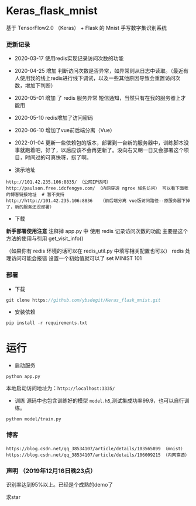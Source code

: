 # Keras_flask_mnist
基于 TensorFlow2.0 （Keras） + Flask 的 Mnist 手写数字集识别系统

### 更新记录
- 2020-03-17 使用redis实现记录访问次数的功能
- 2020-04-25 增加 判断访问次数是否异常，如异常则从日志中读取。（最近有人使用我的线上redis进行线下调试，以及一些其他原因导致会重置访问次数，增加下判断）
- 2020-05-01 增加 了 redis 服务异常 短信通知，当然只有在我的服务器上才能用
- 2020-05-10 redis增加了访问密码
- 2020-06-10 增加了vue前后端分离（Vue）
- 2022-01-04 更新一些依赖包的版本，部署到一台新的服务器中，训练脚本没事就跑着吧，好了，以后应该不会再更新了。没向右又朝一日又会部署这个项目，时间过的可真快呀，捞了啊。

- 演示地址
```
http://101.42.235.106:8835/ （公网IP访问）
http://paulson.free.idcfengye.com/ （内网穿透 ngrox 域名访问） 可以看下面我的博客链接地址  # 暂不支持
http://http://101.42.235.106:8836   （前后端分离 vue版访问路径--原服务器下掉了，新的服务还没部署）
```

- 下载

**新手部署使用注意**
注释掉 app.py 中 使用 redis 记录访问次数的功能 
主要是这个方法的使用与引用
get_visit_info()

（如果你有 redis 环境的话可以在 redis_util.py 中填写相关配置也可以） 
redis 处理访问可能会报错
设置一个初始值就可以了  set MINIST 101


### 部署
- 下载
```c
git clone https://github.com/ybsdegit/Keras_flask_mnist.git
```
- 安装依赖
```
pip install -r requirements.txt
```

# 运行

- 启动服务
```
python app.py
```
本地启动访问地址为：`http://localhost:3335/`

- 训练
源码中也包含训练好的模型 `model.h5`,测试集成功率99.9，也可以自行训练。
```
python model/train.py
```


### 博客
```
https://blog.csdn.net/qq_38534107/article/details/103565899 （mnist）
https://blog.csdn.net/qq_38534107/article/details/106009215 （内网穿透）
```


### 声明 （2019年12月16日晚23点）
识别率达到95%以上。已经是个成熟的demo了

求star
